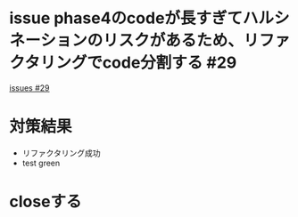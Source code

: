 # issue phase4のcodeが長すぎてハルシネーションのリスクがあるため、リファクタリングでcode分割する #29
[issues #29](https://github.com/cat2151/ym2151-zig-cc/issues/29)

# 対策結果
- リファクタリング成功
- test green

# closeする

